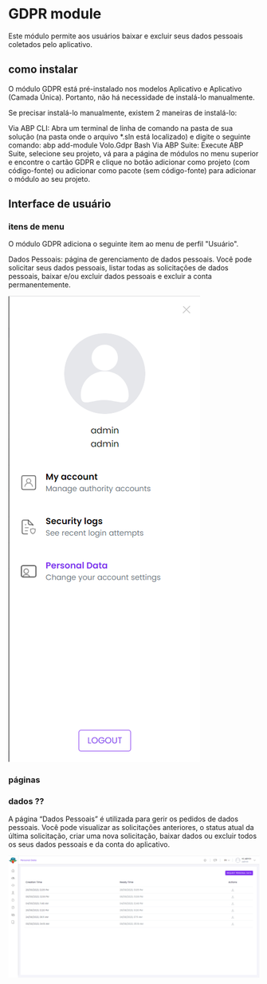 <style>
  @import url('https://fonts.googleapis.com/css2?family=Lexend:wght@100;300;400;500;600;700;800;900&family=Poppins:wght@100;200;300;400;500;600;700;800;900&display=swap');
</style>
# GDPR module
Este módulo permite aos usuários baixar e excluir seus dados pessoais coletados pelo aplicativo.
## como instalar
O módulo GDPR está pré-instalado nos modelos Aplicativo e Aplicativo (Camada Única). Portanto, não há necessidade de instalá-lo manualmente.

Se precisar instalá-lo manualmente, existem 2 maneiras de instalá-lo:

Via ABP CLI: Abra um terminal de linha de comando na pasta de sua solução (na pasta onde o arquivo *.sln está localizado) e digite o seguinte comando: abp add-module Volo.Gdpr Bash Via ABP Suite: Execute ABP Suite, selecione seu projeto, vá para a página de módulos no menu superior e encontre o cartão GDPR e clique no botão adicionar como projeto (com código-fonte) ou adicionar como pacote (sem código-fonte) para adicionar o módulo ao seu projeto.

## Interface de usuário
### itens de menu
O módulo GDPR adiciona o seguinte item ao menu de perfil "Usuário".

Dados Pessoais: página de gerenciamento de dados pessoais. Você pode solicitar seus dados pessoais, listar todas as solicitações de dados pessoais, baixar e/ou excluir dados pessoais e excluir a conta permanentemente.

![texto alt](./images/main-menu.png "")
### páginas
### dados ⁇
A página “Dados Pessoais” é utilizada para gerir os pedidos de dados pessoais. Você pode visualizar as solicitações anteriores, o status atual da última solicitação, criar uma nova solicitação, baixar dados ou excluir todos os seus dados pessoais e da conta do aplicativo.

![texto alt](./images/personal-data.png "")
